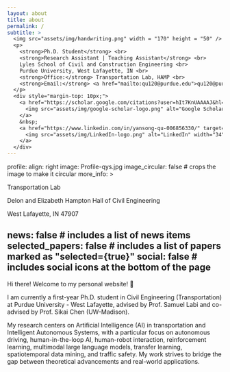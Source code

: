 ```yaml
---
layout: about
title: about
permalink: /
subtitle: >
  <img src="assets/img/handwriting.png" width = "170" height = "50" />
  <p>
    <strong>Ph.D. Student</strong> <br>
    <strong>Research Assistant | Teaching Assistant</strong> <br>
    Lyles School of Civil and Construction Engineering <br>
    Purdue University, West Lafayette, IN <br>
    <strong>Office:</strong> Transportation Lab, HAMP <br>
    <strong>Email:</strong> <a href="mailto:qu120@purdue.edu">qu120@purdue.edu</a> <br>
  </p>
  <div style="margin-top: 10px;">
    <a href="https://scholar.google.com/citations?user=hIt7KnUAAAAJ&hl=en&oi=sra" target="_blank">
      <img src="assets/img/google-scholar-logo.png" alt="Google Scholar" width="34" height="34" style="vertical-align: middle;" />
    </a>
    &nbsp;
    <a href="https://www.linkedin.com/in/yansong-qu-006856330/" target="_blank">
      <img src="assets/img/LinkedIn-logo.png" alt="LinkedIn" width="34" height="34" style="vertical-align: middle;" />
    </a>
  </div>
---
```



profile:
  align: right
  image: Profile-qys.jpg
  image_circular: false # crops the image to make it circular
  more_info: >
    <p>Transportation Lab</p>
    <p>Delon and Elizabeth Hampton Hall of Civil Engineering</p>
    <p>West Lafayette, IN 47907</p>

news: false # includes a list of news items
selected_papers: false # includes a list of papers marked as "selected={true}"
social: false # includes social icons at the bottom of the page
---


Hi there! Welcome to my personal website! 👋

I am currently a first-year Ph.D. student in Civil Engineering (Transportation) at Purdue University - West Lafayette, advised by Prof. Samuel Labi and co-advised by  Prof. Sikai Chen (UW-Madison).

My research centers on Artificial Intelligence (AI) in transportation and Intelligent Autonomous Systems, with a particular focus on autonomous driving, human-in-the-loop AI, human-robot interaction, reinforcement learning, multimodal large language models, transfer learning, spatiotemporal data mining, and traffic safety. My work strives to bridge the gap between theoretical advancements and real-world applications.
